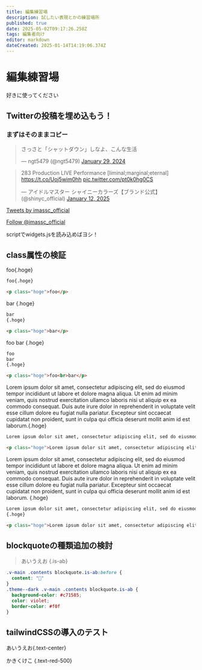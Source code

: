 ```yaml
---
title: 編集練習場
description: 試したい表現とかの練習場所
published: true
date: 2025-05-02T09:17:26.258Z
tags: 編集者向け
editor: markdown
dateCreated: 2025-01-14T14:19:06.374Z
---
```


# 編集練習場
好きに使ってください

## Twitterの投稿を埋め込もう！

### まずはそのままコピー

<blockquote class="twitter-tweet" data-theme="dark" data-dnt="true"><p lang="ja" dir="ltr">さっさと「シャットダウン」しなよ、こんな生活</p>&mdash; ngt5479 (@ngt5479) <a href="https://twitter.com/ngt5479/status/1751960924234330207?ref_src=twsrc%5Etfw">January 29, 2024</a></blockquote>

<blockquote class="twitter-tweet" data-theme="dark" data-dnt="true" data-media-max-width="560">
  <p lang="ja" dir="ltr">283 Production LIVE Performance [liminal;marginal;eternal]
    <a href="https://t.co/Uoj5wim0hh">https://t.co/Uoj5wim0hh</a>
    <a href="https://t.co/pt0k0hg0CS">pic.twitter.com/pt0k0hg0CS</a>
  </p>
  &mdash; アイドルマスター シャイニーカラーズ【ブランド公式】(@shinyc_official) 
  <a href="https://twitter.com/shinyc_official/status/1878355175469113483?ref_src=twsrc%5Etfw">January 12, 2025</a>
</blockquote>

<a class="twitter-timeline" data-lang="ja" data-dnt="true" data-width="500" data-height="900" data-theme="dark" href="https://twitter.com/imassc_official?ref_src=twsrc%5Etfw">Tweets by imassc_official</a>

<a href="https://x.com/imassc_official?ref_src=twsrc%5Etfw" class="twitter-follow-button" data-lang="ja" data-dnt="true" data-show-count="false">Follow @imassc_official</a>

scriptでwidgets.jsを読み込めばヨシ！

## class属性の検証

foo{.hoge}
```md
foo{.hoge}
```
```html
<p class="hoge">foo</p>
```

bar
{.hoge}
```md
bar
{.hoge}
```
```html
<p class="hoge">bar</p>
```

foo
bar
{.hoge}
```md
foo
bar
{.hoge}
```
```html
<p class="hoge">foo<br>bar</p>
```

Lorem ipsum dolor sit amet, consectetur adipiscing elit, sed do eiusmod tempor incididunt ut labore et dolore magna aliqua. Ut enim ad minim veniam, quis nostrud exercitation ullamco laboris nisi ut aliquip ex ea commodo consequat. Duis aute irure dolor in reprehenderit in voluptate velit esse cillum dolore eu fugiat nulla pariatur. Excepteur sint occaecat cupidatat non proident, sunt in culpa qui officia deserunt mollit anim id est laborum.{.hoge}
```md
Lorem ipsum dolor sit amet, consectetur adipiscing elit, sed do eiusmod tempor incididunt ut labore et dolore magna aliqua. Ut enim ad minim veniam, quis nostrud exercitation ullamco laboris nisi ut aliquip ex ea commodo consequat. Duis aute irure dolor in reprehenderit in voluptate velit esse cillum dolore eu fugiat nulla pariatur. Excepteur sint occaecat cupidatat non proident, sunt in culpa qui officia deserunt mollit anim id est laborum.{.hoge}
```
```html
<p class="hoge">Lorem ipsum dolor sit amet, consectetur adipiscing elit, sed do eiusmod tempor incididunt ut labore et dolore magna aliqua. Ut enim ad minim veniam, quis nostrud exercitation ullamco laboris nisi ut aliquip ex ea commodo consequat. Duis aute irure dolor in reprehenderit in voluptate velit esse cillum dolore eu fugiat nulla pariatur. Excepteur sint occaecat cupidatat non proident, sunt in culpa qui officia deserunt mollit anim id est laborum.</p>
```

Lorem ipsum dolor sit amet, consectetur adipiscing elit, sed do eiusmod tempor incididunt ut labore et dolore magna aliqua. Ut enim ad minim veniam, quis nostrud exercitation ullamco laboris nisi ut aliquip ex ea commodo consequat. Duis aute irure dolor in reprehenderit in voluptate velit esse cillum dolore eu fugiat nulla pariatur. Excepteur sint occaecat cupidatat non proident, sunt in culpa qui officia deserunt mollit anim id est laborum.
{.hoge}
```md
Lorem ipsum dolor sit amet, consectetur adipiscing elit, sed do eiusmod tempor incididunt ut labore et dolore magna aliqua. Ut enim ad minim veniam, quis nostrud exercitation ullamco laboris nisi ut aliquip ex ea commodo consequat. Duis aute irure dolor in reprehenderit in voluptate velit esse cillum dolore eu fugiat nulla pariatur. Excepteur sint occaecat cupidatat non proident, sunt in culpa qui officia deserunt mollit anim id est laborum.
{.hoge}
```
```html
<p class="hoge">Lorem ipsum dolor sit amet, consectetur adipiscing elit, sed do eiusmod tempor incididunt ut labore et dolore magna aliqua. Ut enim ad minim veniam, quis nostrud exercitation ullamco laboris nisi ut aliquip ex ea commodo consequat. Duis aute irure dolor in reprehenderit in voluptate velit esse cillum dolore eu fugiat nulla pariatur. Excepteur sint occaecat cupidatat non proident, sunt in culpa qui officia deserunt mollit anim id est laborum.</p>
```

## blockquoteの種類追加の検討

> あいうえお
{.is-ab}

```css
.v-main .contents blockquote.is-ab:before {
  content: "󰇉"
}
.theme--dark .v-main .contents blockquote.is-ab {
  background-color: #c71585;
  color: violet;
  border-color: #f0f
}
```

## tailwindCSSの導入のテスト

あいうえお{.text-center}

かきくけこ
{.text-red-500}













